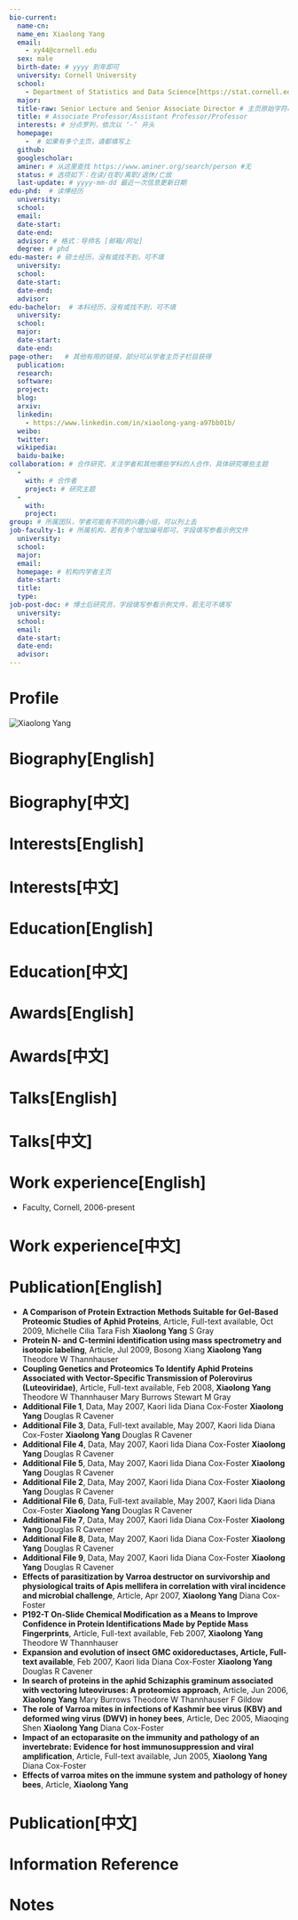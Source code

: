 ```yaml
---
bio-current:
  name-cn: 
  name_en: Xiaolong Yang
  email: 
    - xy44@cornell.edu
  sex: male
  birth-date: # yyyy 到年即可
  university: Cornell University 
  school: 
    - Department of Statistics and Data Science[https://stat.cornell.edu/]
  major: 
  title-raw: Senior Lecture and Senior Associate Director # 主页原始字符串
  title: # Associate Professor/Assistant Professor/Professor
  interests: # 分点罗列，依次以 ‘-’ 开头
  homepage: 
    -  # 如果有多个主页，请都填写上
  github: 
  googlescholar:  
  aminer: # 从这里查找 https://www.aminer.org/search/person #无
  status: # 选项如下：在读/在职/离职/退休/亡故
  last-update: # yyyy-mm-dd 最近一次信息更新日期
edu-phd:  # 读博经历
  university: 
  school: 
  email: 
  date-start: 
  date-end: 
  advisor: # 格式：导师名 [邮箱/网址]
  degree: # phd
edu-master: # 硕士经历，没有或找不到，可不填
  university: 
  school: 
  date-start: 
  date-end: 
  advisor:
edu-bachelor:  # 本科经历，没有或找不到，可不填
  university: 
  school: 
  major: 
  date-start: 
  date-end: 
page-other:   # 其他有用的链接，部分可从学者主页子栏目获得
  publication: 
  research: 
  software: 
  project: 
  blog: 
  arxiv: 
  linkedin: 
    - https://www.linkedin.com/in/xiaolong-yang-a97bb01b/
  weibo:
  twitter:
  wikipedia:
  baidu-baike:
collaboration: # 合作研究，关注学者和其他哪些学科的人合作，具体研究哪些主题
  - 
    with: # 合作者
    project: # 研究主题
  - 
    with: 
    project: 
group: # 所属团队，学者可能有不同的兴趣小组，可以列上去
job-faculty-1: # 所属机构，若有多个增加编号即可，字段填写参看示例文件
  university: 
  school: 
  major: 
  email: 
  homepage: # 机构内学者主页
  date-start: 
  title: 
  type: 
job-post-doc: # 博士后研究员，字段填写参看示例文件，若无可不填写
  university: 
  school: 
  email: 
  date-start: 
  date-end: 
  advisor: 
---
```


# Profile

![**Xiaolong Yang** ](https://stat.cornell.edu/sites/default/files/styles/square_portrait/public/xiaolong-yang_crop.jpg?itok=ZF_W6atF)

# Biography[English]

# Biography[中文]

# Interests[English]

# Interests[中文]

# Education[English]

# Education[中文]

# Awards[English]

# Awards[中文]

# Talks[English]

# Talks[中文]

# Work experience[English]
- Faculty, Cornell, 2006-present
# Work experience[中文]

# Publication[English]
- **A Comparison of Protein Extraction Methods Suitable for Gel-Based Proteomic Studies of Aphid Proteins**, Article, Full-text available, Oct 2009, Michelle Cilia	Tara Fish	**Xiaolong Yang**	S Gray
- **Protein N- and C-termini identification using mass spectrometry and isotopic labeling**, Article, Jul 2009, Bosong Xiang	**Xiaolong Yang**	Theodore W Thannhauser	
- **Coupling Genetics and Proteomics To Identify Aphid Proteins Associated with Vector-Specific Transmission of Polerovirus (Luteoviridae)**, Article, Full-text available, Feb 2008, **Xiaolong Yang**	Theodore W Thannhauser	Mary Burrows	Stewart M Gray
- **Additional File 1**, Data, May 2007, Kaori Iida	Diana Cox-Foster	**Xiaolong Yang**	Douglas R Cavener
- **Additional File 3**, Data, Full-text available, May 2007, Kaori Iida	Diana Cox-Foster	**Xiaolong Yang**	Douglas R Cavener
- **Additional File 4**, Data, May 2007, Kaori Iida	Diana Cox-Foster	**Xiaolong Yang**	Douglas R Cavener
- **Additional File 5**, Data, May 2007, Kaori Iida	Diana Cox-Foster	**Xiaolong Yang**	Douglas R Cavener
- **Additional File 2**, Data, May 2007, Kaori Iida	Diana Cox-Foster	**Xiaolong Yang**	Douglas R Cavener
- **Additional File 6**, Data, Full-text available, May 2007, Kaori Iida	Diana Cox-Foster	**Xiaolong Yang**	Douglas R Cavener
- **Additional File 7**, Data, May 2007, Kaori Iida	Diana Cox-Foster	**Xiaolong Yang**	Douglas R Cavener
- **Additional File 8**, Data, May 2007, Kaori Iida	Diana Cox-Foster	**Xiaolong Yang**	Douglas R Cavener
- **Additional File 9**, Data, May 2007, Kaori Iida	Diana Cox-Foster	**Xiaolong Yang**	Douglas R Cavener
- **Effects of parasitization by Varroa destructor on survivorship and physiological traits of Apis mellifera in correlation with viral incidence and microbial challenge**, Article, Apr 2007, **Xiaolong Yang**	Diana Cox-Foster		
- **P192-T On-Slide Chemical Modification as a Means to Improve Confidence in Protein Identifications Made by Peptide Mass Fingerprints**, Article, Full-text available, Feb 2007, **Xiaolong Yang**	Theodore W Thannhauser		
- **Expansion and evolution of insect GMC oxidoreductases, Article, Full-text available**, Feb 2007, Kaori Iida	Diana Cox-Foster	**Xiaolong Yang**	Douglas R Cavener
- **In search of proteins in the aphid Schizaphis graminum associated with vectoring luteoviruses: A proteomics approach**, Article, Jun 2006, **Xiaolong Yang**	Mary Burrows	Theodore W Thannhauser	F Gildow
- **The role of Varroa mites in infections of Kashmir bee virus (KBV) and deformed wing virus (DWV) in honey bees**, Article, Dec 2005, Miaoqing Shen	**Xiaolong Yang**	Diana Cox-Foster	
- **Impact of an ectoparasite on the immunity and pathology of an invertebrate: Evidence for host immunosuppression and viral amplification**, Article, Full-text available, Jun 2005, **Xiaolong Yang**	Diana Cox-Foster		
- **Effects of varroa mites on the immune system and pathology of honey bees**, Article, **Xiaolong Yang**			

# Publication[中文]

# Information Reference

# Notes